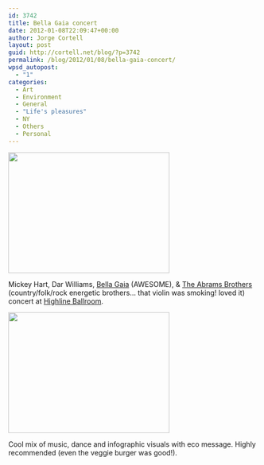 ```yaml
---
id: 3742
title: Bella Gaia concert
date: 2012-01-08T22:09:47+00:00
author: Jorge Cortell
layout: post
guid: http://cortell.net/blog/?p=3742
permalink: /blog/2012/01/08/bella-gaia-concert/
wpsd_autopost:
  - "1"
categories:
  - Art
  - Environment
  - General
  - "Life's pleasures"
  - NY
  - Others
  - Personal
---
```

<img class="aligncenter" title="concert" src="https://lh3.googleusercontent.com/-tmaKgu9Y350/Two8X6VR4AI/AAAAAAAAAHg/TB25DDyq9ss/w324-h243-k/20120108_200047.jpg" alt="" width="324" height="243" />

Mickey Hart, Dar Williams, <a title="http://bellagaia.com/" href="http://bellagaia.com/" target="_blank">Bella Gaia</a> (AWESOME), & <a title="http://theabramsbrothers.com/" href="http://theabramsbrothers.com/" target="_blank">The Abrams Brothers</a> (country/folk/rock energetic brothers&#8230; that violin was smoking! loved it) concert at <a title="http://highlineballroom.com/" href="http://highlineballroom.com/" target="_blank">Highline Ballroom</a>.

<img class="aligncenter" title="bella gaia" src="https://lh5.googleusercontent.com/-nlTrSz-RMTs/TwpD5Yd1nkI/AAAAAAAAAH0/jwIcLOVp738/w324-h243-k/20120108_203250.jpg" alt="" width="324" height="243" />

Cool mix of music, dance and infographic visuals with eco message. Highly recommended (even the veggie burger was good!).